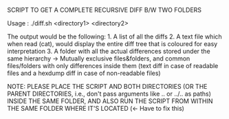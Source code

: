 SCRIPT TO GET A COMPLETE RECURSIVE DIFF B/W TWO FOLDERS

Usage : ./diff.sh \<directory1\> \<directory2\>

The output would be the following:
	1. A list of all the diffs
	2. A text file which when read (cat), would display the entire diff tree that is coloured for easy interpretation
	3. A folder with all the actual differences stored under the same hierarchy -> Mutually exclusive files&folders, and common files/folders with only differences inside them (text diff in case of readable files and a hexdump diff in case of non-readable files)


NOTE: PLEASE PLACE THE SCRIPT AND BOTH DIRECTORIES (OR THE PARENT DIRECTORIES, i.e., don't pass arguments like .. or ../.. as paths) INSIDE THE SAME FOLDER, AND ALSO RUN THE SCRIPT FROM WITHIN THE SAME FOLDER WHERE IT'S LOCATED (<- Have to fix this)

